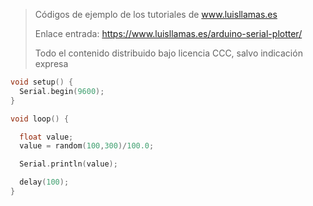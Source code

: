 > Códigos de ejemplo de los tutoriales de www.luisllamas.es
>
> Enlace entrada: https://www.luisllamas.es/arduino-serial-plotter/
>
> Todo el contenido distribuido bajo licencia CCC, salvo indicación expresa

```cpp
void setup() {
  Serial.begin(9600);
}

void loop() {

  float value;
  value = random(100,300)/100.0;

  Serial.println(value);

  delay(100);
}
```